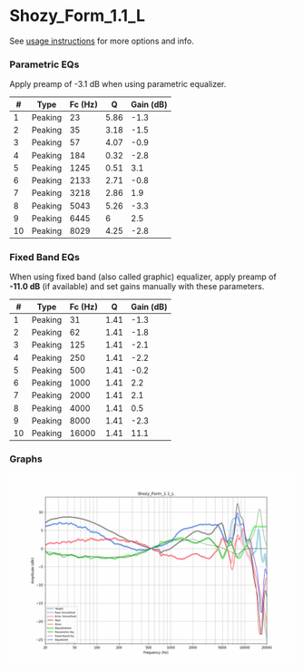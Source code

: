 # Shozy_Form_1.1_L
See [usage instructions](https://github.com/jaakkopasanen/AutoEq#usage) for more options and info.

### Parametric EQs
Apply preamp of -3.1 dB when using parametric equalizer.

|   # | Type    |   Fc (Hz) |    Q |   Gain (dB) |
|-----|---------|-----------|------|-------------|
|   1 | Peaking |        23 | 5.86 |        -1.3 |
|   2 | Peaking |        35 | 3.18 |        -1.5 |
|   3 | Peaking |        57 | 4.07 |        -0.9 |
|   4 | Peaking |       184 | 0.32 |        -2.8 |
|   5 | Peaking |      1245 | 0.51 |         3.1 |
|   6 | Peaking |      2133 | 2.71 |        -0.8 |
|   7 | Peaking |      3218 | 2.86 |         1.9 |
|   8 | Peaking |      5043 | 5.26 |        -3.3 |
|   9 | Peaking |      6445 | 6    |         2.5 |
|  10 | Peaking |      8029 | 4.25 |        -2.8 |

### Fixed Band EQs
When using fixed band (also called graphic) equalizer, apply preamp of **-11.0 dB** (if available) and set gains manually with these parameters.

|   # | Type    |   Fc (Hz) |    Q |   Gain (dB) |
|-----|---------|-----------|------|-------------|
|   1 | Peaking |        31 | 1.41 |        -1.3 |
|   2 | Peaking |        62 | 1.41 |        -1.8 |
|   3 | Peaking |       125 | 1.41 |        -2.1 |
|   4 | Peaking |       250 | 1.41 |        -2.2 |
|   5 | Peaking |       500 | 1.41 |        -0.2 |
|   6 | Peaking |      1000 | 1.41 |         2.2 |
|   7 | Peaking |      2000 | 1.41 |         2.1 |
|   8 | Peaking |      4000 | 1.41 |         0.5 |
|   9 | Peaking |      8000 | 1.41 |        -2.3 |
|  10 | Peaking |     16000 | 1.41 |        11.1 |

### Graphs
![](./Shozy_Form_1.1_L.png)

